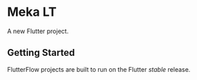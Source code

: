 # Meka LT

A new Flutter project.

## Getting Started

FlutterFlow projects are built to run on the Flutter _stable_ release.
